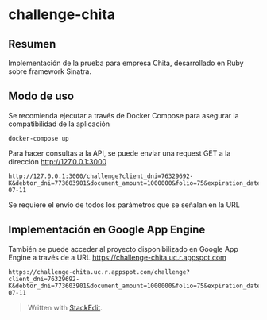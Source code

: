 # challenge-chita

## Resumen
Implementación de la prueba para empresa Chita, desarrollado en Ruby sobre framework Sinatra.

## Modo de uso
Se recomienda ejecutar a través de Docker Compose para asegurar la compatibilidad de la aplicación

    docker-compose up
    
Para hacer consultas a la API, se puede enviar una request GET a la dirección http://127.0.0.1:3000

    http://127.0.0.1:3000/challenge?client_dni=76329692-K&debtor_dni=773603901&document_amount=1000000&folio=75&expiration_date=2020-07-11

Se requiere el envío de todos los parámetros que se señalan en la URL

## Implementación en Google App Engine

También se puede acceder al proyecto disponibilizado en Google App Engine a través de a URL https://challenge-chita.uc.r.appspot.com

    https://challenge-chita.uc.r.appspot.com/challenge?client_dni=76329692-K&debtor_dni=773603901&document_amount=1000000&folio=75&expiration_date=2020-07-11


> Written with [StackEdit](https://stackedit.io/).

